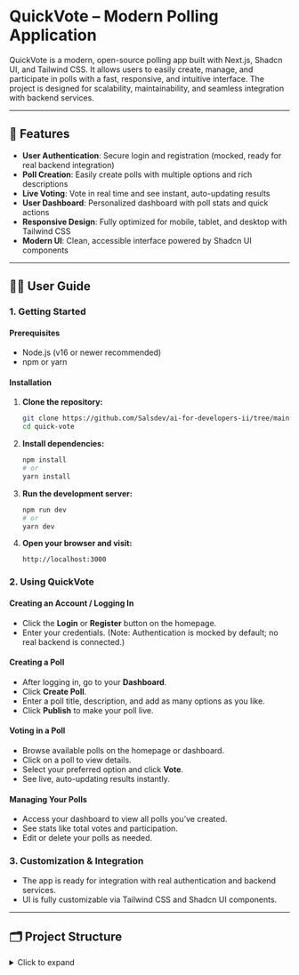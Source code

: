 # QuickVote – Modern Polling Application

QuickVote is a modern, open-source polling app built with Next.js, Shadcn UI, and Tailwind CSS. It allows users to easily create, manage, and participate in polls with a fast, responsive, and intuitive interface. The project is designed for scalability, maintainability, and seamless integration with backend services.

---

## 🚀 Features

- **User Authentication**: Secure login and registration (mocked, ready for real backend integration)
- **Poll Creation**: Easily create polls with multiple options and rich descriptions
- **Live Voting**: Vote in real time and see instant, auto-updating results
- **User Dashboard**: Personalized dashboard with poll stats and quick actions
- **Responsive Design**: Fully optimized for mobile, tablet, and desktop with Tailwind CSS
- **Modern UI**: Clean, accessible interface powered by Shadcn UI components

---

## 🧑‍💻 User Guide

### 1. Getting Started

#### Prerequisites

- Node.js (v16 or newer recommended)
- npm or yarn

#### Installation

1. **Clone the repository:**
   ```bash
   git clone https://github.com/Salsdev/ai-for-developers-ii/tree/main/quick-vote
   cd quick-vote
   ```

2. **Install dependencies:**
   ```bash
   npm install
   # or
   yarn install
   ```

3. **Run the development server:**
   ```bash
   npm run dev
   # or
   yarn dev
   ```

4. **Open your browser and visit:**
   ```
   http://localhost:3000
   ```

### 2. Using QuickVote

#### Creating an Account / Logging In

- Click the **Login** or **Register** button on the homepage.
- Enter your credentials. (Note: Authentication is mocked by default; no real backend is connected.)

#### Creating a Poll

- After logging in, go to your **Dashboard**.
- Click **Create Poll**.
- Enter a poll title, description, and add as many options as you like.
- Click **Publish** to make your poll live.

#### Voting in a Poll

- Browse available polls on the homepage or dashboard.
- Click on a poll to view details.
- Select your preferred option and click **Vote**.
- See live, auto-updating results instantly.

#### Managing Your Polls

- Access your dashboard to view all polls you’ve created.
- See stats like total votes and participation.
- Edit or delete your polls as needed.

### 3. Customization & Integration

- The app is ready for integration with real authentication and backend services.
- UI is fully customizable via Tailwind CSS and Shadcn UI components.

---

## 🗂 Project Structure

<details>
<summary>Click to expand</summary>